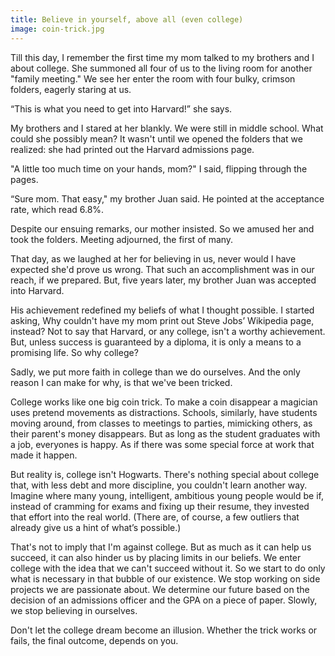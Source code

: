 ```yaml
---
title: Believe in yourself, above all (even college)
image: coin-trick.jpg
---
```


Till this day, I remember the first time my mom talked to my brothers and I about college. She summoned all four of us to the living room for another "family meeting." We see her enter the room with four bulky, crimson folders, eagerly staring at us. 

“This is what you need to get into Harvard!” she says.

My brothers and I stared at her blankly. We were still in middle school. What could she possibly mean? It wasn't until we opened the folders that we realized: she had printed out the Harvard admissions page.

"A little too much time on your hands, mom?" I said, flipping through the pages.

“Sure mom. That easy," my brother Juan said. He pointed at the acceptance rate, which read 6.8%.

Despite our ensuing remarks, our mother insisted. So we amused her and took the folders. Meeting adjourned, the first of many.

That day, as we laughed at her for believing in us, never would I have expected she'd prove us wrong. That such an accomplishment was in our reach, if we prepared. But, five years later, my brother Juan was accepted into Harvard.

His achievement redefined my beliefs of what I thought possible. I started asking, Why couldn't have my mom print out Steve Jobs’ Wikipedia page, instead? Not to say that Harvard, or any college, isn't a worthy achievement. But, unless success is guaranteed by a diploma, it is only a means to a promising life. So why college?

Sadly, we put more faith in college than we do ourselves. And the only reason I can make for why, is that we've been tricked. 

College works like one big coin trick. To make a coin disappear a magician uses pretend movements as distractions. Schools, similarly, have students moving around, from classes to meetings to parties, mimicking others, as their parent's money disappears. But as long as the student graduates with a job, everyones is happy. As if there was some special force at work that made it happen.

But reality is, college isn't Hogwarts. There's nothing special about college that, with less debt and more discipline, you couldn't learn another way. Imagine where many young, intelligent, ambitious young people would be if, instead of cramming for exams and fixing up their resume, they invested that effort into the real world. (There are, of course, a few outliers that already give us a hint of what’s possible.)

That's not to imply that I'm against college. But as much as it can help us succeed, it can also hinder us by placing limits in our beliefs. We enter college with the idea that we can't succeed without it. So we start to do only what is necessary in that bubble of our existence. We stop working on side projects we are passionate about. We determine our future based on the decision of an admissions officer and the GPA on a piece of paper. Slowly, we stop believing in ourselves.

Don't let the college dream become an illusion. Whether the trick works or fails, the final outcome, depends on you.


